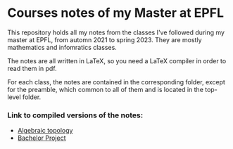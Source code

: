 # Courses notes of my Master at EPFL

This repository holds all my notes from the classes I've followed 
during my master at EPFL, from automn 2021 to spring 2023.
They are mostly mathematics and infomratics classes.

The notes are all written in LaTeX, so you need a LaTeX compiler in order to
read them in pdf.

For each class, the notes are contained in the corresponding folder, except
for the preamble, which common to all of them and is located in the top-level
folder.

### Link to compiled versions of the notes:
 - [Algebraic topology](https://gitlab.com/ddorn/master/-/jobs/artifacts/master/raw/homotopy/homotopy.pdf?job=pdf)
 - [Bachelor Project](https://gitlab.com/ddorn/master/-/jobs/artifacts/master/raw/analysis-group/analysis-group.pdf?job=pdf)

